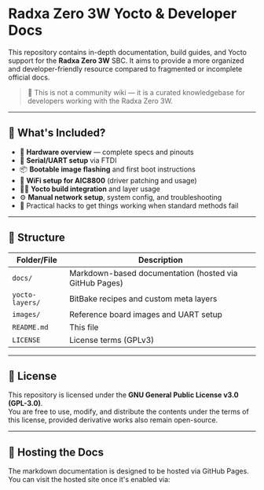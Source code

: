 # Radxa Zero 3W Yocto & Developer Docs

This repository contains in-depth documentation, build guides, and Yocto support for the **Radxa Zero 3W** SBC. It aims to provide a more organized and developer-friendly resource compared to fragmented or incomplete official docs.

> 📌 This is not a community wiki — it is a curated knowledgebase for developers working with the Radxa Zero 3W.

---

## 📘 What's Included?

- 📐 **Hardware overview** — complete specs and pinouts
- 🔌 **Serial/UART setup** via FTDI
- 📦 **Bootable image flashing** and first boot instructions
- 📡 **WiFi setup for AIC8800** (driver patching and usage)
- 🧑‍💻 **Yocto build integration** and layer usage
- ⚙️ **Manual network setup**, system config, and troubleshooting
- 🧰 Practical hacks to get things working when standard methods fail

---

## 📂 Structure

| Folder/File        | Description |
|--------------------|-------------|
| `docs/`            | Markdown-based documentation (hosted via GitHub Pages) |
| `yocto-layers/`    | BitBake recipes and custom meta layers |
| `images/`          | Reference board images and UART setup |
| `README.md`        | This file |
| `LICENSE`          | License terms (GPLv3) |

---

## 📄 License

This repository is licensed under the **GNU General Public License v3.0 (GPL-3.0)**.  
You are free to use, modify, and distribute the contents under the terms of this license, provided derivative works also remain open-source.

---

## 🚀 Hosting the Docs

The markdown documentation is designed to be hosted via GitHub Pages. You can visit the hosted site once it's enabled via:

